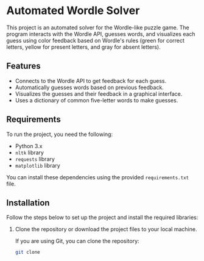 # Automated Wordle Solver

This project is an automated solver for the Wordle-like puzzle game. The program interacts with the Wordle API, guesses words, and visualizes each guess using color feedback based on Wordle's rules (green for correct letters, yellow for present letters, and gray for absent letters).

## Features

- Connects to the Wordle API to get feedback for each guess.
- Automatically guesses words based on previous feedback.
- Visualizes the guesses and their feedback in a graphical interface.
- Uses a dictionary of common five-letter words to make guesses.

## Requirements

To run the project, you need the following:

- Python 3.x
- `nltk` library
- `requests` library
- `matplotlib` library

You can install these dependencies using the provided `requirements.txt` file.

## Installation

Follow the steps below to set up the project and install the required libraries:

1. Clone the repository or download the project files to your local machine.
   
   If you are using Git, you can clone the repository:
   ```bash
   git clone 
